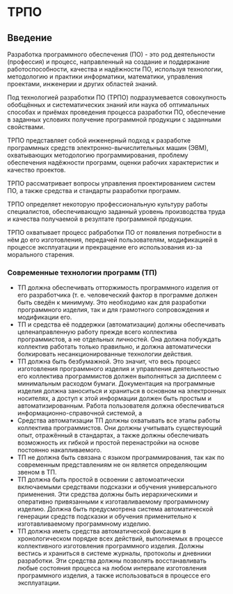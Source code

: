 # ТРПО

## Введение

Разработка программного обеспечения (ПО) - это род деятельности (профессия) и процесс, направленный на создание и поддержание работоспособности, качества и надёжности ПО, используя технологии, методологию и практики информатики, математики, управления проектами, инженерии и других областей знаний.

Под технологией разработки ПО (ТРПО) подразумевается совокупность обобщённых и систематических знаний или наука об оптимальных способах и приёмах проведения процесса разработки ПО, обеспечение в заданных условиях получение программной продукции с заданными свойствами.

ТРПО представляет собой инженерный подход к разработке программных средств электронно-вычислительных машин (ЭВМ), охватывающих методологию программирования, проблему обеспечения надёжности программ, оценки рабочих характеристик и качество проектов.

ТРПО рассматривает вопросы управления проектированием систем ПО, а также средства и стандарты разработки программ.

ТРПО определяет некоторую профессиональную культуру работы специалистов, обеспечивающую заданный уровень производства труда и качества получаемой в резултате программной продукции.

ТРПО охватывает процесс рабработки ПО от появления потребности в нём до его изготовления, передачей пользователям, модификацией в процессе эксплуатации и прекращение его использования из-за морального старения.

### Современные технологии программ (ТП)

- ТП должна обеспечивать отторжимость программного изделия от его разработчика (т. е. человеческий фактор в программе должен быть сведён к минимуму. Это необходимо как для разработки программного изделия, так и для грамотного сопровождения и модификации его.
- ТП и средства её поддержки (автоматизации) должны обеспечивать целенаправленную работу прежде всего коллектива программистов, а не отдельных личностей. Она должна побуждать коллектив работать только правильно, и должна автоматически болкировать несанкционированные технологии действия.
- ТП должна быть безбумажной. Это значит, что весь процесс изготовления программного изделия и управления деятельностью его коллектива программистов должен выполняться за дисплеем с минимальным расходом бумаги. Документация на программные изделия должна заноситься и храниться в основном на электронных носителях, а доступ к этой информации должен быть простым и автоматизированным. Работа пользователя должна обеспечиваться информационно-справочной системой, а 
- Средства автоматизации ТП должны охватывать все этапы работы коллектива программистов. Они должны учитывать существующий опыт, отражённый в стандартах, а также должны обеспечивать возможность их гибкой и простой перенастройки на основе постоянно накапливаемого.
- ТП не должна быть связана с языком программирования, так как по современным представлениям не он является определяющим звеном в ТП.
- ТП должна быть простой в освоении с автомоатически включаемыми средствами подсказки и обучения универсального применения. Эти средства должны быть иерархическими и оперативно привязанными к изготавливаемому программному изделию. Должна быть предусмотрена система автоматической генерации средств подсказки и обучения применительно к изготавливаемому программному изделию.
- ТП должна иметь средства автоматической фиксации в хронологическом порядке всех действий, выполняемых в процессе коллективного изготовления программного изделия. Должны вестись и храниться в системе журналы, протоколы и дневники разработки. Эти средства должны позволять восстанавливать любые состояния процесса на любом интервале изготовления программного изделия, а также использоваться в процессе его эксплуатации.

